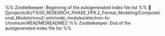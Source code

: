%% Zoottelkeeper: Beginning of the autogenerated index file list  %%
📄 [[projects/AUTX/01_RESEARCH_PHASE_1/P6.2_Formal_Modeling/Computational_Models/mvu2-sim/node_modules/electron-to-chromium/README|README]]
%% Zoottelkeeper: End of the autogenerated index file list  %%
